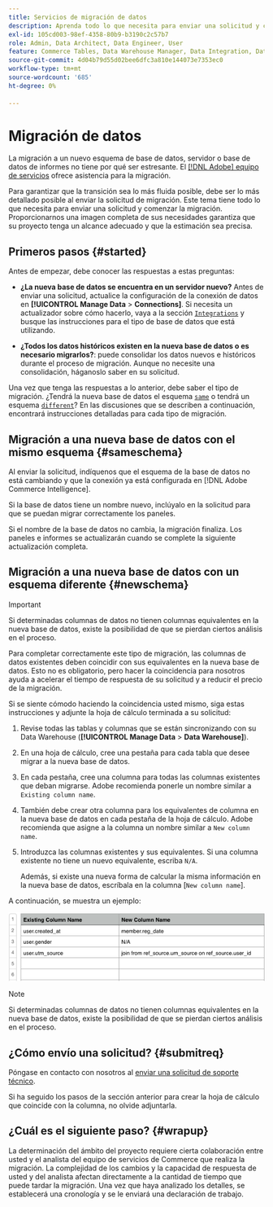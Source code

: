 ```yaml
---
title: Servicios de migración de datos
description: Aprenda todo lo que necesita para enviar una solicitud y comenzar la migración.
exl-id: 105cd003-98ef-4358-80b9-b3190c2c57b7
role: Admin, Data Architect, Data Engineer, User
feature: Commerce Tables, Data Warehouse Manager, Data Integration, Data Import/Export
source-git-commit: 4d04b79d55d02bee6dfc3a810e144073e7353ec0
workflow-type: tm+mt
source-wordcount: '685'
ht-degree: 0%

---
```


# Migración de datos

La migración a un nuevo esquema de base de datos, servidor o base de datos de informes no tiene por qué ser estresante. El [[!DNL Adobe] equipo de servicios](https://experienceleague.adobe.com/docs/commerce-knowledge-base/kb/troubleshooting/miscellaneous/mbi-service-policies.html?lang=es) ofrece asistencia para la migración.

Para garantizar que la transición sea lo más fluida posible, debe ser lo más detallado posible al enviar la solicitud de migración. Este tema tiene todo lo que necesita para enviar una solicitud y comenzar la migración. Proporcionarnos una imagen completa de sus necesidades garantiza que su proyecto tenga un alcance adecuado y que la estimación sea precisa.

## Primeros pasos {#started}

Antes de empezar, debe conocer las respuestas a estas preguntas:

* **¿La nueva base de datos se encuentra en un servidor nuevo?** Antes de enviar una solicitud, actualice la configuración de la conexión de datos en **[!UICONTROL Manage Data** > **Connections]**. Si necesita un actualizador sobre cómo hacerlo, vaya a la sección [`Integrations`](../integrations/integrations.md) y busque las instrucciones para el tipo de base de datos que está utilizando.

* **¿Todos los datos históricos existen en la nueva base de datos o es necesario migrarlos?**: puede consolidar los datos nuevos e históricos durante el proceso de migración. Aunque no necesite una consolidación, háganoslo saber en su solicitud.

Una vez que tenga las respuestas a lo anterior, debe saber el tipo de migración. ¿Tendrá la nueva base de datos el esquema [`same`](#sameschema) o tendrá un esquema [`different`](#newschema)? En las discusiones que se describen a continuación, encontrará instrucciones detalladas para cada tipo de migración.

## Migración a una nueva base de datos con el mismo esquema {#sameschema}

Al enviar la solicitud, indíquenos que el esquema de la base de datos no está cambiando y que la conexión ya está configurada en [!DNL Adobe Commerce Intelligence].

Si la base de datos tiene un nombre nuevo, inclúyalo en la solicitud para que se puedan migrar correctamente los paneles.

Si el nombre de la base de datos no cambia, la migración finaliza. Los paneles e informes se actualizarán cuando se complete la siguiente actualización completa.

## Migración a una nueva base de datos con un esquema diferente {#newschema}

>[!IMPORTANT]
>
>Si determinadas columnas de datos no tienen columnas equivalentes en la nueva base de datos, existe la posibilidad de que se pierdan ciertos análisis en el proceso.

Para completar correctamente este tipo de migración, las columnas de datos existentes deben coincidir con sus equivalentes en la nueva base de datos. Esto no es obligatorio, pero hacer la coincidencia para nosotros ayuda a acelerar el tiempo de respuesta de su solicitud y a reducir el precio de la migración.

Si se siente cómodo haciendo la coincidencia usted mismo, siga estas instrucciones y adjunte la hoja de cálculo terminada a su solicitud:

1. Revise todas las tablas y columnas que se están sincronizando con su Data Warehouse (**[!UICONTROL Manage Data** > **Data Warehouse]**).

1. En una hoja de cálculo, cree una pestaña para cada tabla que desee migrar a la nueva base de datos.

1. En cada pestaña, cree una columna para todas las columnas existentes que deban migrarse. Adobe recomienda ponerle un nombre similar a `Existing column name`.

1. También debe crear otra columna para los equivalentes de columna en la nueva base de datos en cada pestaña de la hoja de cálculo. Adobe recomienda que asigne a la columna un nombre similar a `New column name`.

1. Introduzca las columnas existentes y sus equivalentes. Si una columna existente no tiene un nuevo equivalente, escriba `N/A`.

   Además, si existe una nueva forma de calcular la misma información en la nueva base de datos, escríbala en la columna [`New column name`].

A continuación, se muestra un ejemplo:

![Plantilla de hoja de cálculo de migración con esquema de base de datos y estructura de tabla](../../../assets/Migration_Spreadsheet.png)

>[!NOTE]
>
>Si determinadas columnas de datos no tienen columnas equivalentes en la nueva base de datos, existe la posibilidad de que se pierdan ciertos análisis en el proceso.

## ¿Cómo envío una solicitud? {#submitreq}

Póngase en contacto con nosotros al [enviar una solicitud de soporte técnico](https://experienceleague.adobe.com/docs/commerce-knowledge-base/kb/troubleshooting/miscellaneous/mbi-service-policies.html?lang=es).

Si ha seguido los pasos de la sección anterior para crear la hoja de cálculo que coincide con la columna, no olvide adjuntarla.

## ¿Cuál es el siguiente paso? {#wrapup}

La determinación del ámbito del proyecto requiere cierta colaboración entre usted y el analista del equipo de servicios de Commerce que realiza la migración. La complejidad de los cambios y la capacidad de respuesta de usted y del analista afectan directamente a la cantidad de tiempo que puede tardar la migración. Una vez que haya analizado los detalles, se establecerá una cronología y se le enviará una declaración de trabajo.
